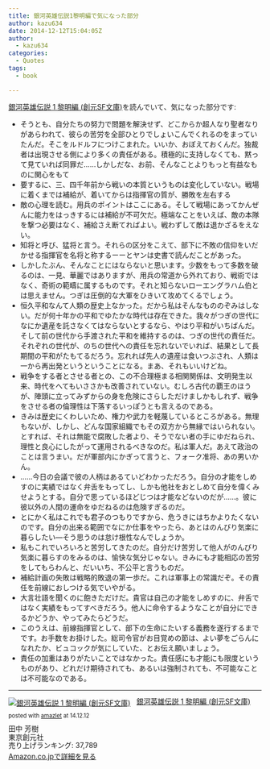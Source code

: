 ```yaml
---
title: 銀河英雄伝説1黎明編で気になった部分
author: kazu634
date: 2014-12-12T15:04:05Z
author:
  - kazu634
categories:
  - Quotes
tags:
  - book

---
```

<a href="https://www.amazon.co.jp/exec/obidos/ASIN/4488725015/simsnes-22/ref=nosim/" onclick="__gaTracker('send', 'event', 'outbound-article', 'https://www.amazon.co.jp/exec/obidos/ASIN/4488725015/simsnes-22/ref=nosim/', '銀河英雄伝説 1 黎明編 (創元SF文庫)');" target="_blank" name="amazletlink">銀河英雄伝説 1 黎明編 (創元SF文庫)</a>を読んでいて、気になった部分です:

  * そうとも、自分たちの努力で問題を解決せず、どこからか超人なり聖者なりがあらわれて、彼らの苦労を全部ひとりでしょいこんでくれるのをまっていたんだ。そこをルドルフにつけこまれた。いいか、おぼえておくんだ。独裁者は出現させる側により多くの責任がある。積極的に支持しなくても、黙って見ていれば同罪だ……しかしだな、お前、そんなことよりもっと有益なものに関心をもて
  * 要するに、三、四千年前から戦いの本質というものは変化していない。戦場に着くまでは補給が、着いてからは指揮官の質が、勝敗を左右する
  * 敵の心理を読む。用兵のポイントはここにある。そして戦場にあってかんぜんに能力をはっきするには補給が不可欠だ。極端なことをいえば、敵の本隊を撃つ必要はなく、補給さえ断てればよい。戦わずして敵は退かざるをえない。
  * 知将と呼び、猛将と言う。それらの区分をこえて、部下に不敗の信仰をいだかせる指揮官を名将と称するーーとヤンは史書で読んだことがあった。
  * しかしたぶん、そんなことにはならないと思います。少数をもって多数を破るのは、一見、華麗ではありますが、用兵の常道から外れており、戦術ではなく、奇術の範疇に属するものです。それと知らないローエングラハム伯とは思えません。つぎは圧倒的な大軍をひきいて攻めてくるでしょう。
  * 恒久平和なんて人類の歴史上なかった。だから私はそんなもののぞみはしない。だが何十年かの平和でゆたかな時代は存在できた。我々がつぎの世代になにか遺産を託さなくてはならないとするなら、やはり平和がいちばんだ。そして前の世代から手渡された平和を維持するのは、つぎの世代の責任だ。それぞれの世代が、のちの世代への責任を忘れないでいれば、結果として長期間の平和がたもてるだろう。忘れれば先人の遺産は食いつぶされ、人類は一から再出発というということになる。まあ、それもいいけどね。
  * 戦争をする者とさせる者との、この不合理極まる相関関係は、文明発生以来、時代をへてもいささかも改善されていない。むしろ古代の覇王のほうが、陣頭に立ってみずからの身を危険にさらしただけましかもしれず、戦争をさせる者の倫理性は下落するいっぽうとも言えるのである。
  * きみは歴史にくわしいため、権力や武力を軽蔑しているところがある。無理もないが、しかし、どんな国家組織でもその双方から無縁ではいられない。とすれば、それは無能で腐敗した者より、そうでない者の手にゆだねられ、理性と良心にしたがって運用されるべきなのだ。私は軍人だ。あえて政治のことは言うまい。だが軍部内にかぎって言うと、フォーク准将、あの男いかん。
  * ……今日の会議で彼の人柄はあるていどわかっただろう。自分の才能をしめすのに実績ではなく弁舌をもってし、しかも他社をおとしめて自分を偉くみせようとする。自分で思っているほどじつは才能などないのだが……。彼に彼以外の人間の運命をゆだねるのは危険すぎるのだ。
  * とにかく私はこれでも君子のつもりですから、危うきにはちかよりたくないのです。自分の出来る範囲でなにか仕事をやったら、あとはのんびり気楽に暮らしたい―そう思うのは怠け根性なんでしょうか。
  * 私もこれでいろいろと苦労してきたのだ。自分だけ苦労して他人がのんびり気楽に暮らすのをみるのは、愉快な気分じゃない。きみにも才能相応の苦労をしてもらわんと、だいいち、不公平と言うものだ。
  * 補給計画の失敗は戦略的敗退の第一歩だ。これは軍事上の常識だぞ。その責任を前線におしつける気でいやがる。
  * 大言壮語を聞くのに飽きただけだ。貴官は自己の才能をしめすのに、弁舌ではなく実績をもってすべきだろう。他人に命令するようなことが自分にできるかどうか、やってみたらどうだ。
  * このうえは、前線指揮官として、部下の生命にたいする義務を遂行するまでです。お手数をお掛けした。総司令官がお目覚めの節は、よい夢をごらんになれたか、ビュコックが気にしていた、とお伝え願いましょう。
  * 責任の加重はありがたいことではなかった。責任感にも才能にも限度というものがあり、どれだけ期待されても、あるいは強制されても、不可能なことは不可能なのである。

* * *

<div class="amazlet-box" style="margin-bottom: 0px;">
<div class="amazlet-image" style="float: left; margin: 0px 12px 1px 0px;">
<a href="https://www.amazon.co.jp/exec/obidos/ASIN/4488725015/simsnes-22/ref=nosim/" onclick="__gaTracker('send', 'event', 'outbound-article', 'https://www.amazon.co.jp/exec/obidos/ASIN/4488725015/simsnes-22/ref=nosim/', '');" target="_blank" name="amazletlink"><img style="border: none;" src="https://images-na.ssl-images-amazon.com/images/I/51omYJm8E3L._SL160_.jpg" alt="銀河英雄伝説 1 黎明編 (創元SF文庫)" /></a>
</div>
  
<div class="amazlet-info" style="line-height: 120%; margin-bottom: 10px;">
<div class="amazlet-name" style="margin-bottom: 10px; line-height: 120%;">
<p>
<a href="https://www.amazon.co.jp/exec/obidos/ASIN/4488725015/simsnes-22/ref=nosim/" onclick="__gaTracker('send', 'event', 'outbound-article', 'https://www.amazon.co.jp/exec/obidos/ASIN/4488725015/simsnes-22/ref=nosim/', '銀河英雄伝説 1 黎明編 (創元SF文庫)');" target="_blank" name="amazletlink">銀河英雄伝説 1 黎明編 (創元SF文庫)</a>
</p>
      
<div class="amazlet-powered-date" style="font-size: 80%; margin-top: 5px; line-height: 120%;">
        posted with <a href="http://www.amazlet.com/" onclick="__gaTracker('send', 'event', 'outbound-article', 'http://www.amazlet.com/', 'amazlet');" title="amazlet"  target="_blank">amazlet</a> at 14.12.12
</div>
</div>
    
<div class="amazlet-detail">
      田中 芳樹<br /> 東京創元社<br /> 売り上げランキング: 37,789
</div>
    
<div class="amazlet-sub-info" style="float: left;">
<div class="amazlet-link" style="margin-top: 5px;">
<a href="https://www.amazon.co.jp/exec/obidos/ASIN/4488725015/simsnes-22/ref=nosim/" onclick="__gaTracker('send', 'event', 'outbound-article', 'https://www.amazon.co.jp/exec/obidos/ASIN/4488725015/simsnes-22/ref=nosim/', 'Amazon.co.jpで詳細を見る');" target="_blank" name="amazletlink">Amazon.co.jpで詳細を見る</a>
</div>
</div>
</div>
  
<div class="amazlet-footer" style="clear: left;">
</div>
</div>
